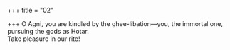 +++
title = "02"

+++
 O Agni, you are kindled by the ghee-libation—you, the immortal one,  pursuing the gods as Hotar.  
Take pleasure in our rite!  